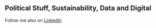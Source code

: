 ## Political Stuff, Sustainability, Data and Digital

Follow me also on [LinkedIn](https://www.linkedin.com/in/jonasklein-/)
